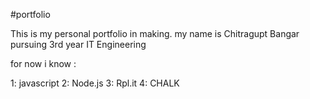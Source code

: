 #portfolio

This is my personal portfolio in making.
my name is Chitragupt Bangar
pursuing 3rd year IT Engineering

for now i know :

1: javascript 
2: Node.js
3: Rpl.it
4: CHALK